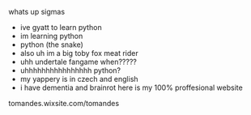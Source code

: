 whats up sigmas
- ive gyatt to learn python
- im learning python
- python (the snake)
- also uh im a big toby fox meat rider
- uhh undertale fangame when?????
- uhhhhhhhhhhhhhhhh python?
- my yappery is in czech and english
- i have dementia and brainrot
here is my 100% proffesional website

tomandes.wixsite.com/tomandes

